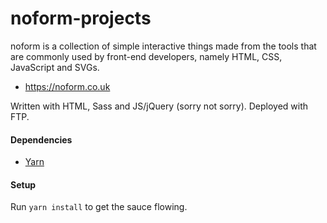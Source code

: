 # noform-projects

noform is a collection of simple interactive things made from the tools that are commonly used by front-end developers, namely HTML, CSS, JavaScript and SVGs.

- https://noform.co.uk

Written with HTML, Sass and JS/jQuery (sorry not sorry). Deployed with FTP.

#### Dependencies

- [Yarn](https://classic.yarnpkg.com/)

#### Setup

Run `yarn install` to get the sauce flowing. 
